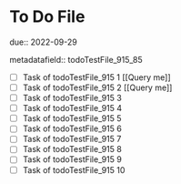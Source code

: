 # To Do File

due:: 2022-09-29

metadatafield:: todoTestFile_915_85

- [ ] Task of todoTestFile_915 1 [[Query me]]
- [ ] Task of todoTestFile_915 2 [[Query me]]
- [ ] Task of todoTestFile_915 3
- [ ] Task of todoTestFile_915 4
- [ ] Task of todoTestFile_915 5
- [ ] Task of todoTestFile_915 6
- [ ] Task of todoTestFile_915 7
- [ ] Task of todoTestFile_915 8
- [ ] Task of todoTestFile_915 9
- [ ] Task of todoTestFile_915 10